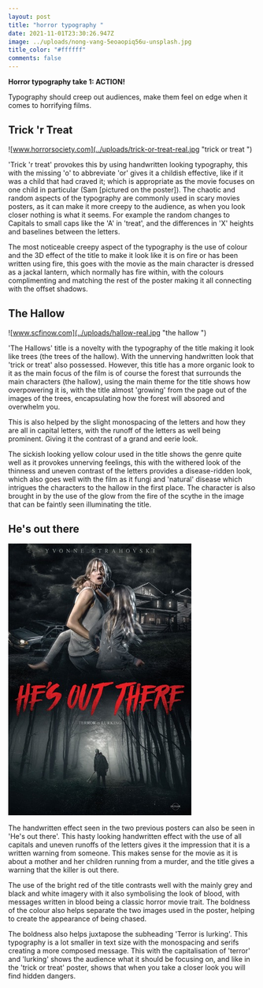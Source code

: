 ```yaml
---
layout: post
title: "horror typography "
date: 2021-11-01T23:30:26.947Z
image: ../uploads/nong-vang-5eoaopiq56u-unsplash.jpg
title_color: "#ffffff"
comments: false
---
```

**Horror typography take 1: ACTION!**

Typography should creep out audiences, make them feel on edge when it comes to horrifying films.

## Trick 'r Treat

![www.horrorsociety.com](../uploads/trick-or-treat-real.jpg "trick or treat ")

'Trick 'r treat' provokes this by using handwritten looking typography, this with the missing 'o' to abbreviate 'or' gives it a childish effective, like if it was a child that had craved it; which is appropriate as the movie focuses on one child in particular (Sam \[pictured on the poster]). The chaotic and random aspects of the typography are commonly used in scary movies posters, as it can make it more creepy to the audience, as when you look closer nothing is what it seems. For example the random changes to Capitals to small caps like the 'A' in 'treat', and the differences in 'X' heights and baselines between the letters. 

The most noticeable creepy aspect of the typography is the use of colour and the 3D effect of the title to make it look like it is on fire or has been written using fire, this goes with the movie as the main character is dressed as a jackal lantern, which normally has fire within, with the colours complimenting and matching the rest of the poster making it all connecting with the offset shadows. 

## The Hallow

![www.scfinow.com](../uploads/hallow-real.jpg "the hallow ")

'The Hallows' title is a novelty with the typography of the title making it look like trees (the trees of the hallow). With the unnerving handwritten look that 'trick or treat' also possessed. However, this title has a more organic look to it as the main focus of the film is of course the forest that surrounds the main characters (the hallow), using the main theme for the title shows how overpowering it is, with the title almost 'growing' from the page out of the images of the trees, encapsulating how the forest will absored and overwhelm you. 

This is also helped by the slight monospacing of the letters and how they are all in capital letters, with the runoff of the letters as well being prominent. Giving it the contrast of a grand and eerie look.

The sickish looking yellow colour used in the title shows the genre quite well as it provokes unnerving feelings, this with the withered look of the thinness and uneven contrast of the letters provides a disease-ridden look, which also goes well with the film as it fungi and 'natural' disease which intrigues the characters to the hallow in the first place. The character is also brought in by the use of the glow from the fire of the scythe in the image that can be faintly seen illuminating the title. 

## He's out there

![horrorpatch.tumbler.com](../uploads/hes-out-there-real.jpg "he's out there ")

The handwritten effect seen in the two previous posters can also be seen in 'He's out there'. This hasty looking handwritten effect with the use of all capitals and uneven runoffs of the letters gives it the impression that it is a written warning from someone. This makes sense for the movie as it is about a mother and her children running from a murder, and the title gives a warning that the killer is out there. 

The use of the bright red of the title contrasts well with the mainly grey and black and white imagery with it also symbolising the look of blood, with messages written in blood being a classic horror movie trait. The boldness of the colour also helps separate the two images used in the poster, helping to create the appearance of being chased. 

The boldness also helps juxtapose the subheading 'Terror is lurking'. This typography is a lot smaller in text size with the monospacing and serifs creating a more composed message. This with the capitalisation of 'terror' and 'lurking' shows the audience what it should be focusing on, and like in the 'trick or treat' poster, shows that when you take a closer look you will find hidden dangers.